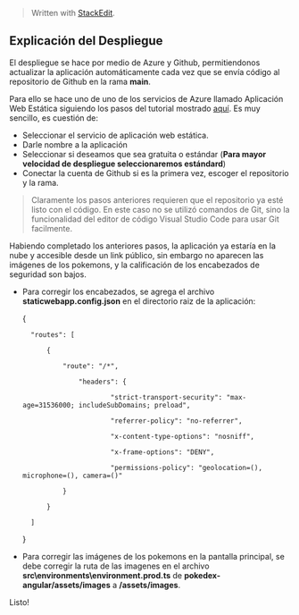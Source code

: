 ﻿


> Written with [StackEdit](https://stackedit.io/).
## Explicación del Despliegue
El despliegue se hace por medio de Azure y Github, permitiendonos actualizar la aplicación automáticamente cada vez que se envía código al repositorio de Github en la rama **main**.

Para ello se hace uno de uno de los servicios de Azure llamado Aplicación Web Estática siguiendo los pasos del tutorial mostrado [aquí](https://learn.microsoft.com/es-es/azure/static-web-apps/deploy-angular?pivots=github).
Es muy sencillo, es cuestión de: 

 - Seleccionar el servicio de aplicación web estática.
 - Darle nombre a la aplicación
 - Seleccionar si deseamos que sea gratuita o estándar (**Para mayor velocidad de despliegue seleccionaremos estándard**)
 - Conectar la cuenta de Github si es la primera vez, escoger el repositorio y la rama.

>Claramente los pasos anteriores requieren que el repositorio ya esté listo con el código. En este caso no se utilizó comandos de Git, sino la funcionalidad del editor de código Visual Studio Code para usar Git facilmente.

Habiendo completado los anteriores pasos, la aplicación ya estaría en la nube y accesible desde un link público, sin embargo no aparecen las imágenes de los pokemons, y la calificación de los encabezados de seguridad son bajos.

- Para corregir los encabezados, se agrega el archivo **staticwebapp.config.json** en el directorio raiz de la aplicación:

    {
    
    	"routes": [
    
			{
    
			    "route": "/*",
    
				    "headers": {
    
						    "strict-transport-security": "max-age=31536000; includeSubDomains; preload",
    
						    "referrer-policy": "no-referrer",
    
						    "x-content-type-options": "nosniff",
    
						    "x-frame-options": "DENY",
    
							"permissions-policy": "geolocation=(), microphone=(), camera=()"
    
			    }
    
		    }
    
	    ]
    
    }


- Para corregir las imágenes de los pokemons en la pantalla principal, se debe corregir la ruta de las imagenes en el archivo **src\environments\environment.prod.ts** de **pokedex-angular/assets/images** a **/assets/images**.

Listo!
    

